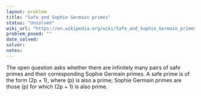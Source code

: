 ```yaml
---
layout: problem
title: "Safe and Sophie Germain primes"
status: "Unsolved"
wiki_url: "https://en.wikipedia.org/wiki/Safe_and_Sophie_Germain_primes"
problem_posed: ""
date_solved:
solver:
notes:
---
```

The open question asks whether there are infinitely many pairs of safe primes and their corresponding Sophie Germain primes. A safe prime is of the form \(2p + 1\), where \(p\) is also a prime; Sophie Germain primes are those \(p\) for which \(2p + 1\) is also prime.